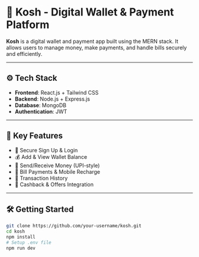 # 💸 Kosh - Digital Wallet & Payment Platform

**Kosh** is a digital wallet and payment app built using the MERN stack. It allows users to manage money, make payments, and handle bills securely and efficiently.

---

## ⚙️ Tech Stack

- **Frontend**: React.js + Tailwind CSS  
- **Backend**: Node.js + Express.js  
- **Database**: MongoDB  
- **Authentication**: JWT  

---

## 🚀 Key Features

- 🔐 Secure Sign Up & Login  
- 💰 Add & View Wallet Balance  
- 💸 Send/Receive Money (UPI-style)  
- 🧾 Bill Payments & Mobile Recharge  
- 📜 Transaction History  
- 🎁 Cashback & Offers Integration  

---

## 🛠️ Getting Started

```bash
git clone https://github.com/your-username/kosh.git
cd kosh
npm install
# Setup .env file
npm run dev
